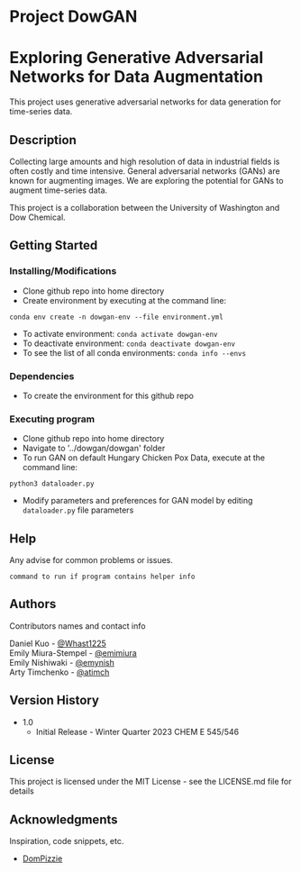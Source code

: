 # Project DowGAN

# Exploring Generative Adversarial Networks for Data Augmentation

This project uses generative adversarial networks for data generation for time-series data.

## Description

Collecting large amounts and high resolution of data in industrial fields is often costly and time intensive. General adversarial networks (GANs) are known for augmenting images. We are exploring the potential for GANs to augment time-series data. 

This project is a collaboration between the University of Washington and Dow Chemical.

## Getting Started

### Installing/Modifications

* Clone github repo into home directory
* Create environment by executing at the command line:
```
conda env create -n dowgan-env --file environment.yml
```
* To activate environment: `conda activate dowgan-env`
* To deactivate environment: `conda deactivate dowgan-env`
* To see the list of all conda environments: `conda info --envs`

### Dependencies

* To create the environment for this github repo

### Executing program

* Clone github repo into home directory
* Navigate to '../dowgan/dowgan' folder
* To run GAN on default Hungary Chicken Pox Data, execute at the command line:
```
python3 dataloader.py
```
* Modify parameters and preferences for GAN model by editing `dataloader.py` file parameters 


## Help

Any advise for common problems or issues.
```
command to run if program contains helper info
```

## Authors

Contributors names and contact info

Daniel Kuo - [@Whast1225](https://github.com/Whast1225)  
Emily Miura-Stempel - [@emimiura](https://github.com/emimiura)  
Emily Nishiwaki - [@emynish](https://github.com/emynish)  
Arty Timchenko - [@atimch](https://github.com/atimch)

## Version History

* 1.0
    * Initial Release - Winter Quarter 2023 CHEM E 545/546

## License

This project is licensed under the MIT License - see the LICENSE.md file for details

## Acknowledgments

Inspiration, code snippets, etc.
* [DomPizzie](https://gist.github.com/DomPizzie/7a5ff55ffa9081f2de27c315f5018afc)

